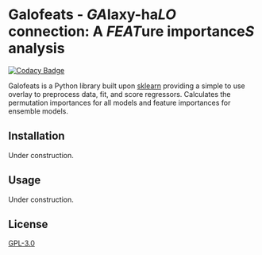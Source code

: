 # Galofeats - *GA*laxy-ha*LO* connection: A *FEAT*ure importance*S* analysis

[![Codacy Badge](https://api.codacy.com/project/badge/Grade/1d47212fce9a4f0e96e40f90c7896622)](https://app.codacy.com/gh/Richard-Sti/galofeats?utm_source=github.com&utm_medium=referral&utm_content=Richard-Sti/galofeats&utm_campaign=Badge_Grade_Settings)

Galofeats is a Python library built upon [sklearn](https://scikit-learn.org/stable/) providing a simple to use overlay to preprocess data, fit, and score regressors. Calculates the permutation importances for all models and feature importances for ensemble models.

## Installation

Under construction.

## Usage

Under construction.

## License
[GPL-3.0](https://www.gnu.org/licenses/gpl-3.0.en.html)
